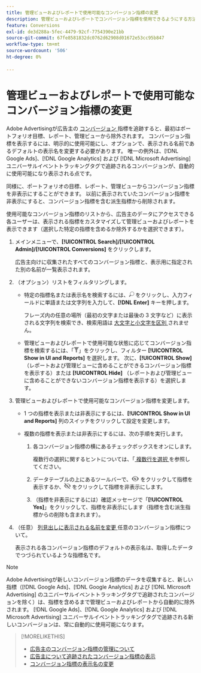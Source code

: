 ```yaml
---
title: 管理ビューおよびレポートで使用可能なコンバージョン指標の変更
description: 管理ビューおよびレポートでコンバージョン指標を使用できるようにする方法を説明します。
feature: Conversions
exl-id: de3d288a-5fec-4479-92cf-7754390e21bb
source-git-commit: 67fe8581832dc0762d62908d01672e53cc95b847
workflow-type: tm+mt
source-wordcount: '506'
ht-degree: 0%

---
```


# 管理ビューおよびレポートで使用可能なコンバージョン指標の変更

Adobe Advertisingが広告主の [ コンバージョン ](/help/search-social-commerce/glossary.md#c-d) 指標を追跡すると、最初はポートフォリオ目標、レポート、管理ビューから除外されます。 コンバージョン指標を表示するには、明示的に使用可能にし、オプションで、表示される名前であるデフォルトの表示名を変更する必要があります。 唯一の例外は、[!DNL Google Ads]、[!DNL Google Analytics] および [!DNL Microsoft Advertising] ユニバーサルイベントトラッキングタグで追跡されるコンバージョンが、自動的に使用可能になり表示される点です。

同様に、ポートフォリオの目標、レポート、管理ビューからコンバージョン指標を非表示にすることができます。 以前に表示されていたコンバージョン指標を非表示にすると、コンバージョン指標を含む派生指標から削除されます。

使用可能なコンバージョン指標のリストから、広告主のデータにアクセスできる各ユーザーは、表示される指標をカスタマイズして管理ビューおよびレポートを表示できます（選択した特定の指標を含めるか除外するかを選択できます）。

1. メインメニューで、**[!UICONTROL Search]/[!UICONTROL Admin]/[!UICONTROL Conversions]** をクリックします。

   広告主向けに収集されたすべてのコンバージョン指標と、表示用に指定された別の名前が一覧表示されます。

1. （オプション）リストをフィルタリングします。

   * 特定の指標名または表示名を検索するには、![ 検索 ](/help/search-social-commerce/assets/search.png " 検索 ") をクリックし、入力フィールドに単語または文字列を入力して、**[!DNL Enter]** キーを押します。

     フレーズ内の任意の場所（最初の文字または最後の 3 文字など）に表示される文字列を検索でき、検索用語は [ 大文字と小文字を区別 ](/help/search-social-commerce/glossary.md#c-d) されません。

   * 管理ビューおよびレポートで使用可能な状態に応じてコンバージョン指標を検索するには、「![ フィルター ](/help/search-social-commerce/assets/filter.png " フィルター ")」をクリックし、フィルター **[!UICONTROL Show in UI and Reports]** を選択します。 次に、**[!UICONTROL Show]** （レポートおよび管理ビューに含めることができるコンバージョン指標を表示する）または **[!UICONTROL Hide]** （レポートおよび管理ビューに含めることができないコンバージョン指標を表示する）を選択します。

1. 管理ビューおよびレポートで使用可能なコンバージョン指標を変更します。

   * 1 つの指標を表示または非表示にするには、**[!UICONTROL Show in UI and Reports]** 列のスイッチをクリックして設定を変更します。

   * 複数の指標を表示または非表示にするには、次の手順を実行します。

      1. 各コンバージョン指標の横にあるチェックボックスをオンにします。

         複数行の選択に関するヒントについては、「[ 複数行を選択 ](/help/search-social-commerce/common-tasks/navigation-editing-selection/multiple-rows-select.md) を参照してください。

      1. データテーブルの上にあるツールバーで、![ 表示 ](/help/search-social-commerce/assets/show.png " 表示 ") をクリックして指標を表示するか、![Hide](/help/search-social-commerce/assets/hide.png "Hide") をクリックして指標を非表示にします。

      1. （指標を非表示にするには）確認メッセージで「**[!UICONTROL Yes]**」をクリックして、指標を非表示にします（指標を含む派生指標からの削除も含まれます）。

1. （任意） [ 列見出しに表示される名前を変更 ](conversion-metric-edit-display-name.md) 任意のコンバージョン指標について。

   表示される各コンバージョン指標のデフォルトの表示名は、取得したデータでつづられているような指標名です。

>[!NOTE]
>
>Adobe Advertisingが新しいコンバージョン指標のデータを収集すると、新しい指標（[!DNL Google Ads]、[!DNL Google Analytics] および [!DNL Microsoft Advertising] のユニバーサルイベントトラッキングタグで追跡されたコンバージョンを除く）は、指標を含めるまで管理ビューおよびレポートから自動的に除外されます。 [!DNL Google Ads]、[!DNL Google Analytics] および [!DNL Microsoft Advertising] ユニバーサルイベントトラッキングタグで追跡される新しいコンバージョンは、常に自動的に使用可能になります。

>[!MORELIKETHIS]
>
>* [ 広告主のコンバージョン指標の管理について ](conversion-metric-about.md)
>* [ 広告主について追跡されたコンバージョン指標の表示 ](conversion-metric-view-tracked.md)
>* [ コンバージョン指標の表示名の変更 ](conversion-metric-edit-display-name.md)
